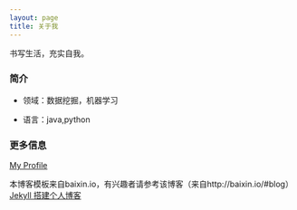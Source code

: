 ```yaml
---
layout: page
title: 关于我 
---
```


书写生活，充实自我。

### 简介

- 领域：数据挖掘，机器学习

- 语言：java,python

### 更多信息

<p>
<a href="http://dm.uestc.edu.cn/wenbao-li/">My Profile</a>


<p>
本博客模板来自baixin.io，有兴趣者请参考该博客（来自http://baixin.io/#blog） 
<a href="http://baixin.io/2016/10/jekyll_tutorials1/"> Jekyll 搭建个人博客 </a>